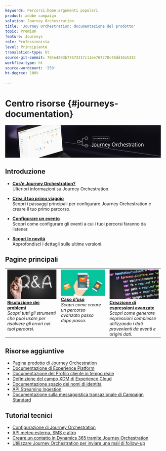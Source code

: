 ```yaml
---
keywords: Percorsi;home;argomenti popolari
product: adobe campaign
solution: Journey Orchestration
title: 'Journey Orchestration: documentazione del prodotto'
topic: Premium
feature: Journeys
role: Professionista
level: Principiante
translation-type: ht
source-git-commit: 784e4203b77673317c11ee767278c48dd10a5332
workflow-type: ht
source-wordcount: '259'
ht-degree: 100%

---
```



# Centro risorse {#journeys-documentation}

![](using/assets/do-not-localize/bannerjourney.png)

## Introduzione

* **[Cos’è Journey Orchestration?](using/about/about-journey-orchestration.md)**<br/>Ulteriori informazioni su Journey Orchestration.

* **[Crea il tuo primo viaggio](using/about/get-started.md)**<br/>
Scopri i passaggi principali per configurare Journey Orchestration e creare il tuo primo percorso.

* **[Configurare un evento](using/event/about-events.md#section_tbk_5qt_pgb)**<br/>
Scopri come configurare gli eventi a cui i tuoi percorsi faranno da listener.

* **[Scopri le novità](using/release-notes/release-notes.md)**<br/>
Approfondisci i dettagli sulle ultime versioni.

## Pagine principali

<table style="table-layout:fixed">
<tr>
    <td valign="top">
        <a href="using/about/troubleshooting.md">
       <img alt="Sviluppatori" src="using/assets/do-not-localize/FAQ.png" />
       </a>
    <div>
    <a href="using/about/troubleshooting.md"><strong>Risoluzione dei problemi</strong></a>
    </div>
    <em>Scopri tutti gli strumenti che puoi usare per risolvere gli errori nei tuoi percorsi.</em>
    <br>
  </td>
  <td valign="top">
    <a href="using/usecase/building-the-journey.md">
      <img alt="build" src="using/assets/do-not-localize/design.png"/>
    </a>
    <div>
    <a href="using/usecase/building-the-journey.md"><strong>Caso d’uso</strong></a>
    </div>
    <em>Scopri come creare un percorso avanzato passo dopo passo.</em>
    <br>
  </td>
  <td valign="top">
    <a href="using/expression/expressionadvanced.md">
      <img alt="condizioni" src="using/assets/do-not-localize/dev.png"/>
    </a>
    <div>
    <a href="using/expression/expressionadvanced.md"><strong>Creazione di espressioni avanzate</strong></a>
    </div>
    <em>Scopri come generare espressioni complesse utilizzando i dati provenienti da eventi e origini dati. </em>
    <br>
  </td>
</tr>
</table>

## Risorse aggiuntive

* [Pagina prodotto di Journey Orchestration](https://www.adobe.com/it/experience-platform/journey-orchestration.html)
* [Documentazione di Experience Platform](https://www.adobe.com/it/experience-platform/documentation-and-developer-resources.html)
* [Documentazione del Profilo cliente in tempo reale](https://docs.adobe.com/content/help/it-IT/experience-platform/profile/home.html)
* [Definizione del campo XDM di Experience Cloud](https://docs.adobe.com/content/help/it-IT/experience-platform/xdm/home.html)
* [Documentazione spazio dei nomi di identità](https://docs.adobe.com/content/help/it-IT/experience-platform/identity/home.html)
* [API Streaming Ingestion](https://docs.adobe.com/content/help/it-IT/experience-platform/ingestion/streaming/overview.html)
* [Documentazione sulla messaggistica transazionale di Campaign Standard](https://docs.adobe.com/content/help/it-IT/campaign-standard/using/communication-channels/transactional-messaging/about-transactional-messaging.translate.html)

## Tutorial tecnici

* [Configurazione di Journey Orchestration](https://experienceleague.adobe.com/docs/platform-learn/comprehensive-technical-tutorial/module6/journey-orchestration-create-account.html?mt=false&amp;lang=it#6.-journey-orchestration)
* [API meteo esterna, SMS e altro](https://experienceleague.adobe.com/docs/platform-learn/comprehensive-technical-tutorial/module12/journey-orchestration-external-weather-api-sms.html?lang=it#module12)
* [Creare un contatto in Dynamics 365 tramite Journey Orchestration](https://experienceleague.adobe.com/docs/platform-learn/comprehensive-technical-tutorial/module17/ex3.html?lang=it#module17)
* [Utilizzare Journey Orchestration per inviare una mail di follow-up](https://experienceleague.adobe.com/docs/platform-learn/comprehensive-technical-tutorial/module20/ex4.html?lang=it#module20)
